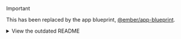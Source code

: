 > [!IMPORTANT]
> This has been replaced by the app blueprint, [@ember/app-blueprint](https://github.com/ember-cli/ember-app-blueprint).

<details>
<summary>View the outdated README</summary>

# @embroider/app-blueprint

**Very** experimental blueprint for scaffolding Ember v2 apps with Vite

> [!WARNING]
> This blueprint is a preview of the [v2 app blueprint](https://rfcs.emberjs.com/id/0977-v2-app-format) and uses alpha versions of the upcoming Embroider release. When the RFC has reached the "Released" stage, and the upcoming Embroider release has been marked stable, you should be ok to use this blueprint; until then, only use this blueprint if you know what you're doing.

This is likely to change on a daily basis so you have to keep up to date with the changes to expect it work. Use [ember-cli-update](https://github.com/ember-cli/ember-cli-update) to update to the latest version.

## Usage

### Generating a brand new app

This following command will create a new folder called `my-fancy-app` in your cwd 

```bash
npx ember-cli@latest new my-fancy-app -b @embroider/app-blueprint --pnpm
```

### Updating an existing Ember app

If you want to try to update an existing app you can run this command **inside** your app's directory:

```bash
pnpx ember-cli@latest init -b @embroider/app-blueprint --pnpm --name your-app-name
```

it will prompt you to override some files and you should say yes to every override. 

Note: replace `your-app-name` with your existing app name (from the `package.json` file) for a smaller diff.

### Updating the blueprint version

Use [ember-cli-update](https://github.com/ember-cli/ember-cli-update) to update to later versions of the blueprint:

```bash
pnpm dlx ember-cli-update
```
</details>
